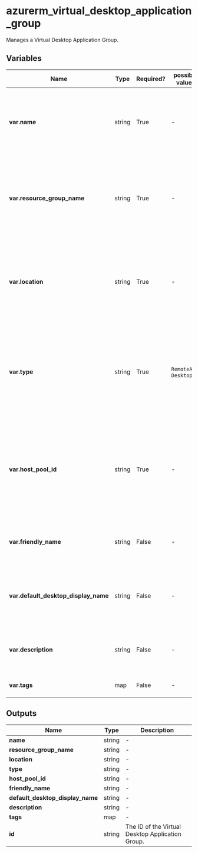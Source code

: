 # azurerm_virtual_desktop_application_group

Manages a Virtual Desktop Application Group.

## Variables

| Name | Type | Required? |  possible values |  Description |
| ---- | ---- | --------- |  ----------- | ----------- |
| **var.name** | string | True | -  |  The name of the Virtual Desktop Application Group. Changing the name forces a new resource to be created. | 
| **var.resource_group_name** | string | True | -  |  The name of the resource group in which to create the Virtual Desktop Application Group. Changing this forces a new resource to be created. | 
| **var.location** | string | True | -  |  The location/region where the Virtual Desktop Application Group is located. Changing this forces a new resource to be created. | 
| **var.type** | string | True | `RemoteApp`, `Desktop`  |  Type of Virtual Desktop Application Group. Valid options are `RemoteApp` or `Desktop` application groups. Changing this forces a new resource to be created. | 
| **var.host_pool_id** | string | True | -  |  Resource ID for a Virtual Desktop Host Pool to associate with the Virtual Desktop Application Group. Changing the name forces a new resource to be created. | 
| **var.friendly_name** | string | False | -  |  Option to set a friendly name for the Virtual Desktop Application Group. | 
| **var.default_desktop_display_name** | string | False | -  |  Option to set the display name for the default sessionDesktop desktop when `type` is set to `Desktop`. | 
| **var.description** | string | False | -  |  Option to set a description for the Virtual Desktop Application Group. | 
| **var.tags** | map | False | -  |  A mapping of tags to assign to the resource. | 



## Outputs

| Name | Type | Description |
| ---- | ---- | --------- | 
| **name** | string  | - | 
| **resource_group_name** | string  | - | 
| **location** | string  | - | 
| **type** | string  | - | 
| **host_pool_id** | string  | - | 
| **friendly_name** | string  | - | 
| **default_desktop_display_name** | string  | - | 
| **description** | string  | - | 
| **tags** | map  | - | 
| **id** | string  | The ID of the Virtual Desktop Application Group. | 
